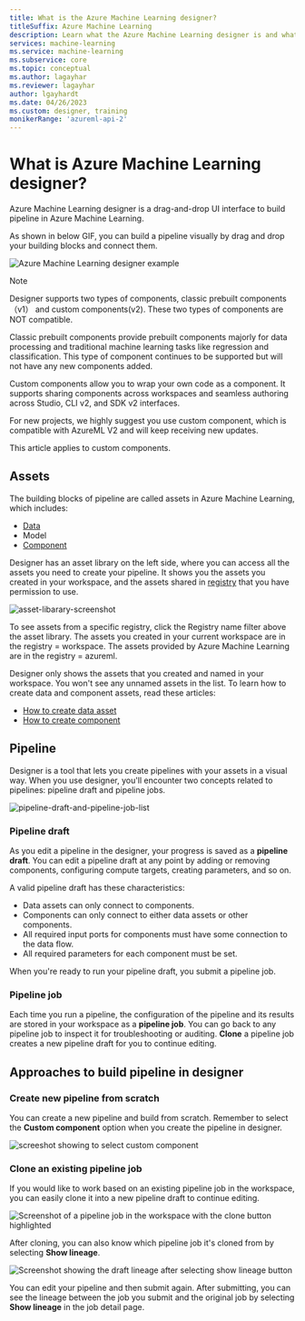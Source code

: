 ```yaml
---
title: What is the Azure Machine Learning designer?
titleSuffix: Azure Machine Learning
description: Learn what the Azure Machine Learning designer is and what tasks you can use it for. The drag-and-drop UI enables customer to build machine learning pipeline. 
services: machine-learning
ms.service: machine-learning
ms.subservice: core
ms.topic: conceptual
ms.author: lagayhar
ms.reviewer: lagayhar
author: lgayhardt
ms.date: 04/26/2023
ms.custom: designer, training
monikerRange: 'azureml-api-2'
---
```


# What is Azure Machine Learning designer? 

Azure Machine Learning designer is a drag-and-drop UI interface to build pipeline in Azure Machine Learning. 

As shown in below GIF, you can build a pipeline visually by drag and drop your building blocks and connect them. 

![Azure Machine Learning designer example](./media/concept-designer/designer-drag-and-drop.gif)


>[!Note]
> Designer supports two types of components, classic prebuilt components（v1） and custom components(v2). These two types of components are NOT compatible. 
>
>Classic prebuilt components provide prebuilt components majorly for data processing and traditional machine learning tasks like regression and classification. This type of component continues to be supported but will not have any new components added. 
>
>Custom components allow you to wrap your own code as a component. It supports sharing components across workspaces and seamless authoring across Studio, CLI v2, and SDK v2 interfaces. 
>
>For new projects, we highly suggest you use custom component, which is compatible with AzureML V2 and will keep receiving new updates. 
>
>This article applies to custom components.


## Assets 

The building blocks of pipeline are called assets in Azure Machine Learning, which includes: 
 - [Data](./concept-data.md)
 - Model 
 - [Component](./concept-component.md) 

Designer has an asset library on the left side, where you can access all the assets you need to create your pipeline. It shows you the assets you created in your workspace, and the assets shared in [registry](./how-to-share-models-pipelines-across-workspaces-with-registries.md) that you have permission to use.


![asset-libarary-screenshot](./media/concept-designer/asset-library.png)


To see assets from a specific registry, click the Registry name filter above the asset library. The assets you created in your current workspace are in the registry = workspace. The assets provided by Azure Machine Learning are in the registry = azureml.

Designer only shows the assets that you created and named in your workspace. You won't see any unnamed assets in the list. To learn how to create data and component assets, read these articles:

- [How to create data asset](./how-to-create-data-assets.md)
- [How to create component](./how-to-create-component-pipelines-ui.md#register-component-in-your-workspace)



## Pipeline

Designer is a tool that lets you create pipelines with your assets in a visual way. When you use designer, you'll encounter two concepts related to pipelines: pipeline draft and pipeline jobs. 

![pipeline-draft-and-pipeline-job-list](./media/concept-designer/pipeline-draft-and-job.png)

### Pipeline draft

As you edit a pipeline in the designer, your progress is saved as a **pipeline draft**. You can edit a pipeline draft at any point by adding or removing components, configuring compute targets, creating parameters, and so on.

A valid pipeline draft has these characteristics:

* Data assets can only connect to components.
* Components can only connect to either data assets or other components.
* All required input ports for components must have some connection to the data flow.
* All required parameters for each component must be set.

When you're ready to run your pipeline draft, you submit a pipeline job.

### Pipeline job

Each time you run a pipeline, the configuration of the pipeline and its results are stored in your workspace as a **pipeline job**. You can go back to any pipeline job to inspect it for troubleshooting or auditing. **Clone** a pipeline job creates a new pipeline draft for you to continue editing.


## Approaches to build pipeline in designer

### Create new pipeline from scratch

You can create a new pipeline and build from scratch. Remember to select the **Custom component** option when you create the pipeline in designer. 

![screeshot showing to select custom component](./media/how-to-create-component-pipelines-ui/new-pipeline.png)


### Clone an existing pipeline job 

If you would like to work based on an existing pipeline job in the workspace, you can easily clone it into a new pipeline draft to continue editing.

![Screenshot of a pipeline job in the workspace with the clone button highlighted](./media/how-to-debug-pipeline-failure/job-detail-clone.png)


After cloning, you can also know which pipeline job it's cloned from by selecting **Show lineage**.

![Screenshot showing the draft lineage after selecting show lineage button](./media/how-to-debug-pipeline-failure/draft-show-lineage.png)

You can edit your pipeline and then submit again. After submitting, you can see the lineage between the job you submit and the original job by selecting **Show lineage** in the job detail page.










